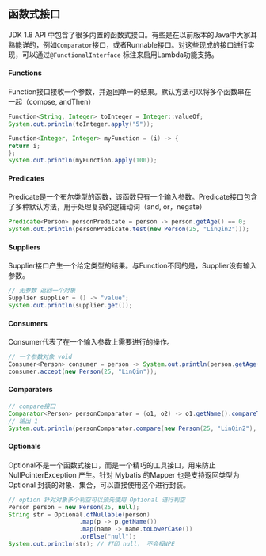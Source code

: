 ## 函数式接口

JDK 1.8 API 中包含了很多内置的函数式接口。有些是在以前版本的Java中大家耳熟能详的，例如`Comparator`接口，或者Runnable接口。对这些现成的接口进行实现，可以通过`@FunctionalInterface` 标注来启用Lambda功能支持。

#### Functions

Function接口接收一个参数，并返回单一的结果。默认方法可以将多个函数串在一起（compse, andThen）

```java
Function<String, Integer> toInteger = Integer::valueOf;
System.out.println(toInteger.apply("5"));

Function<Integer, Integer> myFunction = (i) -> {
return i;
};
System.out.println(myFunction.apply(100));
```

#### Predicates

Predicate是一个布尔类型的函数，该函数只有一个输入参数。Predicate接口包含了多种默认方法，用于处理复杂的逻辑动词（and, or，negate）

```java
Predicate<Person> personPredicate = person -> person.getAge() == 0;
System.out.println(personPredicate.test(new Person(25, "LinQin2")));
```

#### Suppliers

Supplier接口产生一个给定类型的结果。与Function不同的是，Supplier没有输入参数。

```java
// 无参数 返回一个对象
Supplier supplier = () -> "value";
System.out.println(supplier.get());
```

#### Consumers

Consumer代表了在一个输入参数上需要进行的操作。

```java
// 一个参数对象 void
Consumer<Person> consumer = person -> System.out.println(person.getAge());
consumer.accept(new Person(25, "LinQin"));
```

#### Comparators

```java
// compare接口
Comparator<Person> personComparator = (o1, o2) -> o1.getName().compareTo(o2.getName());
// 输出 1
System.out.println(personComparator.compare(new Person(25, "LinQin2"), new Person(25, "LinQin1"))); 
```

#### Optionals

Optional不是一个函数式接口，而是一个精巧的工具接口，用来防止 NullPointerException 产生。针对 Mybatis 的Mapper 也是支持返回类型为 Optional 封装的对象、集合，可以直接使用这个进行封装。

```java
// option 针对对象多个判空可以预先使用 Optional 进行判空
Person person = new Person(25, null);
String str = Optional.ofNullable(person)
                    .map(p -> p.getName())
                    .map(name -> name.toLowerCase())
                    .orElse("null");
System.out.println(str); // 打印 null， 不会报NPE
```

